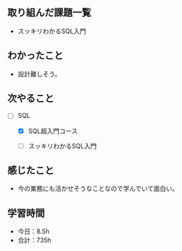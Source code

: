 ## 取り組んだ課題一覧

- スッキリわかるSQL入門

## わかったこと
- 設計難しそう。

## 次やること

- [ ] SQL
    - [x] SQL超入門コース
    - [ ] スッキリわかるSQL入門


## 感じたこと
- 今の業務にも活かせそうなことなので学んでいて面白い。

## 学習時間

- 今日：8.5h
- 合計：735h